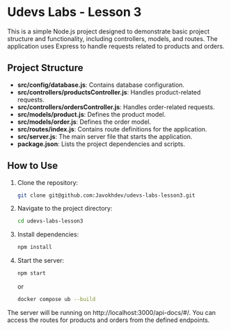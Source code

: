 # Udevs Labs - Lesson 3

This is a simple Node.js project designed to demonstrate basic project structure and functionality, including controllers, models, and routes. The application uses Express to handle requests related to products and orders.



## Project Structure

- **src/config/database.js**: Contains database configuration.
- **src/controllers/productsController.js**: Handles product-related requests.
- **src/controllers/ordersController.js**: Handles order-related requests.
- **src/models/product.js**: Defines the product model.
- **src/models/order.js**: Defines the order model.
- **src/routes/index.js**: Contains route definitions for the application.
- **src/server.js**: The main server file that starts the application.
- **package.json**: Lists the project dependencies and scripts.

## How to Use

1. Clone the repository:

   ```bash
   git clone git@github.com:Javokhdev/udevs-labs-lesson3.git
   ```

2. Navigate to the project directory:

    ```bash
    cd udevs-labs-lesson3
    ```

3. Install dependencies:

    ```bash
    npm install
    ```
4. Start the server:

    ```bash
    npm start
    ```

    or

    ```bash
    docker compose ub --build
    ```

The server will be running on http://localhost:3000/api-docs/#/. You can access the routes for products and orders from the defined endpoints.
